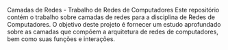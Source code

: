 Camadas de Redes - Trabalho de Redes de Computadores
Este repositório contém o trabalho sobre camadas de redes para a disciplina de Redes de Computadores. O objetivo deste projeto é fornecer um estudo aprofundado sobre as camadas que compõem a arquitetura de redes de computadores, bem como suas funções e interações.
